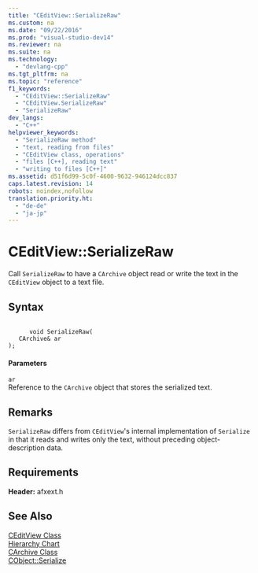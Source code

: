 ```yaml
---
title: "CEditView::SerializeRaw"
ms.custom: na
ms.date: "09/22/2016"
ms.prod: "visual-studio-dev14"
ms.reviewer: na
ms.suite: na
ms.technology: 
  - "devlang-cpp"
ms.tgt_pltfrm: na
ms.topic: "reference"
f1_keywords: 
  - "CEditView::SerializeRaw"
  - "CEditView.SerializeRaw"
  - "SerializeRaw"
dev_langs: 
  - "C++"
helpviewer_keywords: 
  - "SerializeRaw method"
  - "text, reading from files"
  - "CEditView class, operations"
  - "files [C++], reading text"
  - "writing to files [C++]"
ms.assetid: d51f6d99-5c0f-4600-9632-946124dcc837
caps.latest.revision: 14
robots: noindex,nofollow
translation.priority.ht: 
  - "de-de"
  - "ja-jp"
---
```

# CEditView::SerializeRaw
Call `SerializeRaw` to have a `CArchive` object read or write the text in the `CEditView` object to a text file.  
  
## Syntax  
  
```  
  
      void SerializeRaw(  
   CArchive& ar   
);  
```  
  
#### Parameters  
 `ar`  
 Reference to the `CArchive` object that stores the serialized text.  
  
## Remarks  
 `SerializeRaw` differs from `CEditView`'s internal implementation of `Serialize` in that it reads and writes only the text, without preceding object-description data.  
  
## Requirements  
 **Header:** afxext.h  
  
## See Also  
 [CEditView Class](../vs140/ceditview-class.md)   
 [Hierarchy Chart](../vs140/hierarchy-chart.md)   
 [CArchive Class](../vs140/carchive-class.md)   
 [CObject::Serialize](../vs140/cobject--serialize.md)